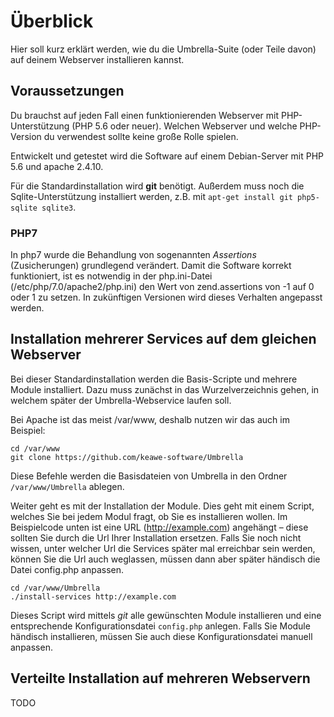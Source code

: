 # Überblick

Hier soll kurz erklärt werden, wie du die Umbrella-Suite (oder Teile davon) auf deinem Webserver installieren kannst.

## Voraussetzungen

Du brauchst auf jeden Fall einen funktionierenden Webserver mit PHP-Unterstützung (PHP 5.6 oder neuer).
Welchen Webserver und welche PHP-Version du verwendest sollte keine große Rolle spielen.

Entwickelt und getestet wird die Software auf einem Debian-Server mit PHP 5.6 und apache 2.4.10.

Für die Standardinstallation wird **git** benötigt.
Außerdem muss noch die Sqlite-Unterstützung installiert werden, z.B. mit `apt-get install git php5-sqlite sqlite3`.


### PHP7

In php7 wurde die Behandlung von sogenannten *Assertions* (Zusicherungen) grundlegend verändert. Damit die Software korrekt funktioniert, ist es notwendig in der php.ini-Datei (/etc/php/7.0/apache2/php.ini) den Wert von zend.assertions von -1 auf 0 oder 1 zu setzen.
In zukünftigen Versionen wird dieses Verhalten angepasst werden.

## Installation mehrerer Services auf dem gleichen Webserver

Bei dieser Standardinstallation werden die Basis-Scripte und mehrere Module installiert.
Dazu muss zunächst in das Wurzelverzeichnis gehen, in welchem später der Umbrella-Webservice laufen soll.

Bei Apache ist das meist /var/www, deshalb nutzen wir das auch im Beispiel:

```
cd /var/www
git clone https://github.com/keawe-software/Umbrella
```

Diese Befehle werden die Basisdateien von Umbrella in den Ordner `/var/www/Umbrella` ablegen.

Weiter geht es mit der Installation der Module. 
Dies geht mit einem Script, welches Sie bei jedem Modul fragt, ob Sie es installieren wollen.
Im Beispielcode unten ist eine URL (http://example.com) angehängt – diese sollten Sie durch die Url Ihrer Installation ersetzen.
Falls Sie noch nicht wissen, unter welcher Url die Services später mal erreichbar sein werden, können Sie die Url auch weglassen, müssen dann aber später händisch die Datei config.php anpassen.

```
cd /var/www/Umbrella
./install-services http://example.com
```

Dieses Script wird mittels *git* alle gewünschten Module installieren und eine entsprechende Konfigurationsdatei `config.php` anlegen. 
Falls Sie Module händisch installieren, müssen Sie auch diese Konfigurationsdatei manuell anpassen.

## Verteilte Installation auf mehreren Webservern

TODO